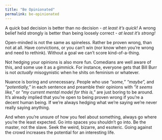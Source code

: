 ```yaml
---
title: "Be Opinionated"
permalink: be-opinionated
---
```


A quick bad decision is better than no decision - *at least it’s quick!* A wrong belief held strongly is better than being loosely correct - *at least it’s strong!*

Open-minded is not the same as spineless. Rather be proven wrong, than not at all. Have convictions, or you can’t win (nor know when you’re wrong and need to rethink). Without a goal we can’t score kind-of-a-thing.

Not hedging your opinions is also more fun. Comedians are well aware of this, and some use it as a gimmick. For instance, everyone gets that Bill Burr is not *actually* misogynistic when he shits on feminism or whatever.

Nuance is boring and unnecessary. People who use *“some,”* *“maybe”,* and *“potentially,”* in each sentence and preamble their opinions with *"it seems like,"* or *"my current mental model for this is,"* are just boring to be around. It’s already implied that you’re open to being proven wrong if you’re a decent human being. If we’re always hedging what we’re saying we’re never really saying anything.

And when you’re unsure of how you feel about something, always go where you’re the least expected. Go into spaces you shouldn’t go into. Be the master, not the slave. Seek the weird, bizarre, and esoteric. Going against the crowd increases the potential for an interesting life.
